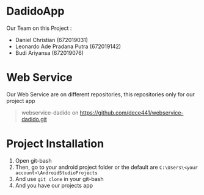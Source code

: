 # DadidoApp
Our Team on this Project :
- Daniel Christian (672019031)
- Leonardo Ade Pradana Putra (672019142)
- Budi Ariyansa (672019076)

# Web Service
Our Web Service are on different repositories, this repositories only for our project app
>webservice-dadido on https://github.com/dece441/webservice-dadido.git

# Project Installation
1. Open git-bash
2. Then, go to your android project folder or the default are `C:\Users\<your account>\AndroidStudioProjects`
3. And use `git clone` in your git-bash
4. And you have our projects app
